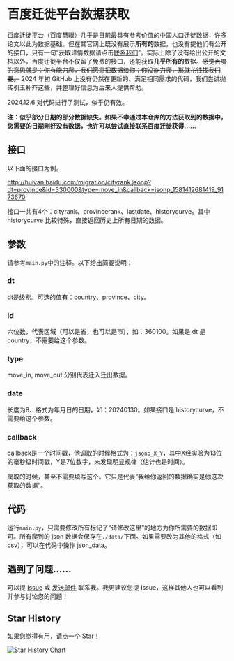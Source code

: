 # 百度迁徙平台数据获取

[百度迁徙平台](http://qianxi.baidu.com/#/)（百度慧眼）几乎是日前最具有参考价值的中国人口迁徙数据，许多论文以此为数据基础。但在其官网上既没有展示**所有的**数据，也没有提他们有公开的接口，只有一句“获取详情数据请点击[联系我们](https://huiyan.baidu.com/contact?article=qianxi)”。实际上除了没有给出公开的文档以外，百度迁徙平台不仅留了免费的接口，还能获取**几乎所有的**数据。~~感觉百度的意思就是：你有能力爬，我们愿意把数据给你；你没能力爬，那就花钱找我们要。~~ 2024 年初 GitHub 上没有仍然在更新的、满足相同需求的代码，我们尝试抛砖引玉补齐这些，并整理好信息为后来人提供帮助。

2024.12.6 对代码进行了测试，似乎仍有效。

**注：似乎部分日期的部分数据缺失。如果不幸通过本仓库的方法获取到的数据中，您需要的日期刚好没有数据，也许可以尝试直接联系百度迁徙获得……**

## 接口

以下面的接口为例。

http://huiyan.baidu.com/migration/cityrank.jsonp?dt=province&id=330000&type=move_in&callback=jsonp_1581412681419_9173670

接口一共有4个：cityrank、provincerank、lastdate、historycurve。其中 historycurve 比较特殊，直接返回历史上所有日期的数据。

## 参数

请参考`main.py`中的注释。以下给出简要说明：

### dt

dt是级别。可选的值有：country、province、city。

### id

六位数，代表区域（可以是省，也可以是市），如：360100。如果是 dt 是 country，不需要给这个参数。

### type

move_in, move_out 分别代表迁入迁出数据。

### date

长度为8、格式为年月日的日期，如：20240130。如果接口是 historycurve，不需要给这个参数。

### callback

callback是一个时间戳，他调取的时候格式为：`jsonp_X_Y`，其中X经实验为13位的毫秒级时间戳，Y是7位数字，未发现明显规律（估计也是时间）。

爬取的时候，甚至不需要填写这个。它只是代表“我给你返回的数据确实是你这次获取的数据”。

## 代码

运行`main.py`，只需要修改所有标记了“请修改这里”的地方为你所需要的数据即可。所有爬到的 json 数据会保存在`./data/`下面。如果需要改为其他的格式（如 csv），可以在代码中操作 json_data。

## 遇到了问题……

可以提 [Issue](https://github.com/baisebaoma/baiduqianxi/issues) 或 [发送邮件](mailto:baisebaoma@foxmail.com) 联系我。我更建议您提 Issue，这样其他人也可以看到并参与讨论您的问题！

## Star History

如果您觉得有用，请点一个 Star！

[![Star History Chart](https://api.star-history.com/svg?repos=baisebaoma/baiduqianxi&type=Date)](https://star-history.com/#baisebaoma/baiduqianxi&Date)

